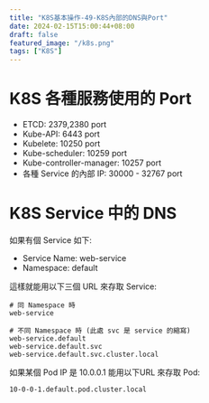 ```yaml
---
title: "K8S基本操作-49-K8S內部的DNS與Port"
date: 2024-02-15T15:00:44+08:00
draft: false
featured_image: "/k8s.png"
tags: ["K8S"]
---
```


# K8S 各種服務使用的 Port

* ETCD: 2379,2380 port
* Kube-API: 6443 port
* Kubelete: 10250 port
* Kube-scheduler: 10259 port
* Kube-controller-manager: 10257 port
* 各種 Service 的內部 IP: 30000 - 32767 port

# K8S Service 中的 DNS

如果有個 Service 如下:

* Service Name: web-service
* Namespace: default

這樣就能用以下三個 URL 來存取 Service:

```
# 同 Namespace 時
web-service

# 不同 Namespace 時 (此處 svc 是 service 的縮寫)
web-service.default
web-service.default.svc
web-service.default.svc.cluster.local
```

如果某個 Pod IP 是 10.0.0.1 能用以下URL 來存取 Pod:

```
10-0-0-1.default.pod.cluster.local
```